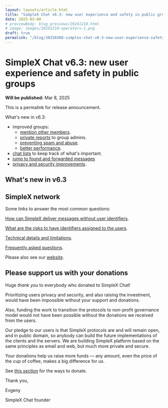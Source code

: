 ```yaml
---
layout: layouts/article.html
title: "SimpleX Chat v6.3: new user experience and safety in public groups"
date: 2025-03-08
# previewBody: blog_previews/20241210.html
# image: images/20241210-operators-1.png
draft: true
permalink: "/blog/20250308-simplex-chat-v6-3-new-user-experience-safety-in-public-groups.html"
---
```


# SimpleX Chat v6.3: new user experience and safety in public groups

**Will be published:** Mar 8, 2025

This is a permalink for release announcement.

What's new in v6.3:

- improved groups:
  - [mention other members](#mention-members).
  - [private reports](#private-reports) to group admins.
  - [preventing spam and abuse](#preventing-spam-and-abuse).
  - [better performance](#better-privacy-and-security).
- [chat lists](#chat-lists) to keep track of what's important.
- [jump to found and forwarded messages](#jump-to-found-and-forwarded-messages) 
- [privacy and security improvements](#privacy-and-security-improvements).

## What's new in v6.3

## SimpleX network

Some links to answer the most common questions:

[How can SimpleX deliver messages without user identifiers](./20220511-simplex-chat-v2-images-files.md#the-first-messaging-platform-without-user-identifiers).

[What are the risks to have identifiers assigned to the users](./20220711-simplex-chat-v3-released-ios-notifications-audio-video-calls-database-export-import-protocol-improvements.md#why-having-users-identifiers-is-bad-for-the-users).

[Technical details and limitations](https://github.com/simplex-chat/simplex-chat#privacy-and-security-technical-details-and-limitations).

[Frequently asked questions](../docs/FAQ.md).

Please also see our [website](https://simplex.chat).

## Please support us with your donations

Huge *thank you* to everybody who donated to SimpleX Chat!

Prioritizing users privacy and security, and also raising the investment, would have been impossible without your support and donations.

Also, funding the work to transition the protocols to non-profit governance model would not have been possible without the donations we received from the users.

Our pledge to our users is that SimpleX protocols are and will remain open, and in public domain, so anybody can build the future implementations of the clients and the servers. We are building SimpleX platform based on the same principles as email and web, but much more private and secure.

Your donations help us raise more funds &mdash; any amount, even the price of the cup of coffee, makes a big difference for us.

See [this section](https://github.com/simplex-chat/simplex-chat/#please-support-us-with-your-donations) for the ways to donate.

Thank you,

Evgeny

SimpleX Chat founder
